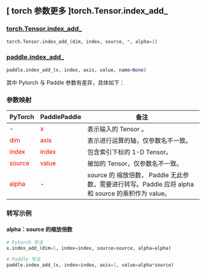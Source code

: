 ## [ torch 参数更多 ]torch.Tensor.index_add_
### [torch.Tensor.index_add_](https://pytorch.org/docs/stable/generated/torch.Tensor.index_add_.html#torch.Tensor.index_add_)

```python
torch.Tensor.index_add_(dim, index, source, *, alpha=1)
```

### [paddle.index_add_](https://www.paddlepaddle.org.cn/documentation/docs/zh/api/paddle/index_add__cn.html)

```python
paddle.index_add_(x, index, axis, value, name=None)
```

其中 Pytorch 与 Paddle 参数有差异，具体如下：
### 参数映射
| PyTorch       | PaddlePaddle | 备注                                                   |
| ------------- | ------------ | ------------------------------------------------------ |
| - | <font color='red'> x </font> | 表示输入的 Tensor 。  |
| <font color='red'> dim </font> | <font color='red'> axis </font> | 表示进行运算的轴，仅参数名不一致。  |
| <font color='red'> index </font> | <font color='red'> index </font> | 包含索引下标的 1-D Tensor。  |
| <font color='red'> source </font> | <font color='red'> value </font> | 被加的 Tensor，仅参数名不一致。  |
| <font color='red'> alpha </font> | - | source 的 缩放倍数， Paddle 无此参数，需要进行转写。Paddle 应将 alpha 和 source 的乘积作为 value。 |


### 转写示例
#### alpha：source 的缩放倍数
```python
# Pytorch 写法
x.index_add_(dim=1, index=index, source=source, alpha=alpha)

# Paddle 写法
paddle.index_add_(x, index=index, axis=1, value=alpha*source)
```
